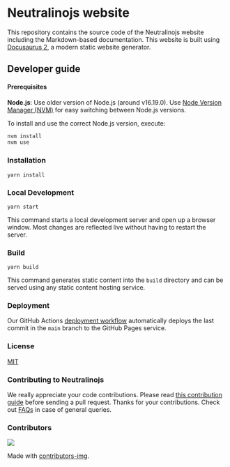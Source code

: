 # Neutralinojs website

This repository contains the source code of the Neutralinojs website including the Markdown-based documentation. This website is built using [Docusaurus 2](https://v2.docusaurus.io/), a modern static website generator.

## Developer guide

#### Prerequisites

**Node.js**: Use older version of Node.js (around v16.19.0). Use [Node Version Manager (NVM)](https://github.com/nvm-sh/nvm) for easy switching between Node.js versions.
  
  To install and use the correct Node.js version, execute:

  ```bash
  nvm install
  nvm use
  ```

### Installation

```console
yarn install
```

### Local Development

```console
yarn start
```

This command starts a local development server and open up a browser window. Most changes are reflected live without having to restart the server.

### Build

```console
yarn build
```

This command generates static content into the `build` directory and can be served using any static content hosting service.

### Deployment

Our GitHub Actions [deployment workflow](https://github.com/neutralinojs/neutralinojs.github.io/blob/main/.github/workflows/deploy.yml) automatically deploys the last commit in the `main` branch to the GitHub Pages service.


### License

[MIT](LICENSE)

### Contributing to Neutralinojs

We really appreciate your code contributions. Please read [this contribution guide](https://neutralino.js.org/docs/contributing/framework-developer-guide#contribution-guidelines) before sending a pull request. Thanks for your contributions. Check out [FAQs](http://neutralino.js.org/docs/contributing/frequently-asked-questions) in case of general queries.

### Contributors

<a href="https://github.com/neutralinojs/neutralinojs.github.io/graphs/contributors">
  <img src="https://contrib.rocks/image?repo=neutralinojs/neutralinojs.github.io" />
</a>

Made with [contributors-img](https://contrib.rocks).

